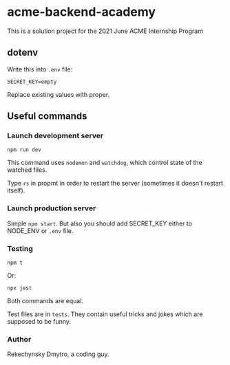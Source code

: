 # acme-backend-academy

This is a solution project for the 2021 June ACME Internship Program

## dotenv

Write this into `.env` file:

```
SECRET_KEY=empty
```

Replace existing values with proper.

## Useful commands

### Launch development server

```
npm run dev
```

This command uses `nodemon` and `watchdog`, which control
state of the watched files.

Type `rs` in propmt in order to restart the server (sometimes
it doesn't restart itself).

### Launch production server

Simple `npm start`. But also you should add SECRET_KEY either to
NODE_ENV or `.env` file.

### Testing

```
npm t
```

Or:

```
npx jest
```

Both commands are equal.

Test files are in `tests`. They contain useful tricks and jokes
which are supposed to be funny.

### Author

Rekechynsky Dmytro, a coding guy.
